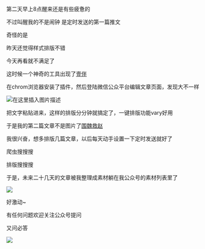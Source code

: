 第二天早上8点醒来还是有些疲惫的

不过叫醒我的不是闹钟 是定时发送的第一篇推文

奇怪的是

昨天还觉得样式排版不错

今天再看就不满足了

这时候一个神奇的工具出现了[壹伴](https://yiban.io)

在chrom浏览器安装了插件，然后登陆微信公众平台编辑文章页面，发现大不一样

![在这里插入图片描述](https://img-blog.csdnimg.cn/20200407232415484.png?x-oss-process=image/watermark,type_ZmFuZ3poZW5naGVpdGk,shadow_10,text_aHR0cHM6Ly9ibG9nLmNzZG4ubmV0L0FkbWlyZV9hbg==,size_16,color_FFFFFF,t_70)

把文字粘贴进来，这样的排版分分钟就搞定了，一键排版功能vary好用

于是我的第二篇文章不是图片了[围魏救赵](https://mp.weixin.qq.com/s/Zn2dMepdMMsMkFe7fO_XnQ)

我很兴奋，想多排版几篇文章，以后每天动手设置一下定时发送就好了

爬虫搜搜搜

排版搜搜搜

于是，未来二十几天的文章被我整理成素材躺在我公众号的素材列表里了

![](https://imgconvert.csdnimg.cn/aHR0cHM6Ly90dmExLnNpbmFpbWcuY24vbGFyZ2UvMDA4MzFyU1RseTFnZGxtZ3QzcWxmajMxaDAwdTB0d2MuanBn?x-oss-process=image/format,png)

好激动~

有任何问题欢迎关注公众号提问

又问必答

![](https://imgconvert.csdnimg.cn/aHR0cHM6Ly90dmExLnNpbmFpbWcuY24vbGFyZ2UvMDA4MzFyU1RseTFnZGxtaXUwaTN6ajMwNzYwNzZteG0uanBn?x-oss-process=image/format,png)
